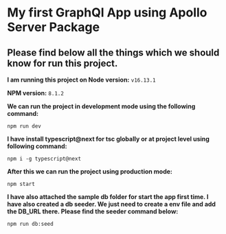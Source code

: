 # My first GraphQl App using Apollo Server Package

## Please find below all the things which we should know for run this project.

**I am running this project on Node version:**
`v16.13.1`

**NPM version:**
`8.1.2`

**We can run the project in development mode using the following command:**

`npm run dev`


**I have install typescript@next for tsc globally or at project level using following command:**

`npm i -g typescript@next`

**After this we can run the project using production mode:**

`npm start`

**I have also attached the sample db folder for start the app first time. I have also created a db seeder. We just need to create a env file and add the DB_URL there. Please find the seeder command below:**

`npm run db:seed`